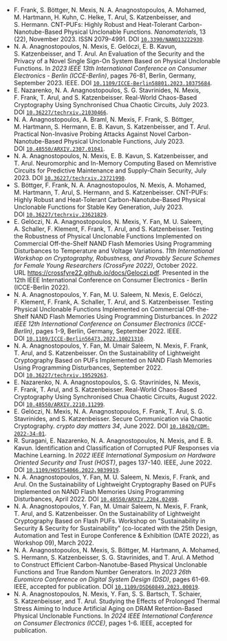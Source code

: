 - F. Frank, S. Böttger, N. Mexis, N. A. Anagnostopoulos, A. Mohamed, M. Hartmann, H. Kuhn, C. Helke, T. Arul, S. Katzenbeisser, and S. Hermann. CNT-PUFs: Highly Robust and Heat-Tolerant Carbon-Nanotube-Based Physical Unclonable Functions. *Nanomaterials*, 13 (22), November 2023. ISSN 2079-4991. DOI [`10.3390/NANO13222930`](https://doi.org/10.3390/NANO13222930).
- N. A. Anagnostopoulos, N. Mexis, E. Gelóczi, E. B. Kavun, S. Katzenbeisser, and T. Arul. An Evaluation of the Security and the Privacy of a Novel Single Sign-On System Based on Physical Unclonable Functions. In *2023 IEEE 13th International Conference on Consumer Electronics - Berlin (ICCE-Berlin)*, pages 76-81, Berlin, Germany, September 2023. IEEE. DOI [`10.1109/ICCE-Berlin58801.2023.10375684`](https://doi.org/10.1109/ICCE-Berlin58801.2023.10375684).
- E. Nazarenko, N. A. Anagnostopoulos, S. G. Stavrinides, N. Mexis, F. Frank, T. Arul, and S. Katzenbeisser. Real-World Chaos-Based Cryptography Using Synchronised Chua Chaotic Circuits, July 2023. DOI [`10.36227/techrxiv.21030466`](https://doi.org/10.36227/techrxiv.21030466).
- N. A. Anagnostopoulos, A. Braml, N. Mexis, F. Frank, S. Böttger, M. Hartmann, S. Hermann, E. B. Kavun, S. Katzenbeisser, and T. Arul. Practical Non-Invasive Probing Attacks Against Novel Carbon-Nanotube-Based Physical Unclonable Functions, July 2023. DOI [`10.48550/ARXIV.2307.01041`](https://doi.org/10.48550/ARXIV.2307.01041).
- N. A. Anagnostopoulos, N. Mexis, E. B. Kavun, S. Katzenbeisser, and T. Arul. Neuromorphic and In-Memory Computing Based on Memristive Circuits for Predictive Maintenance and Supply-Chain Security, July 2023. DOI [`10.36227/techrxiv.23721990`](https://doi.org/10.36227/techrxiv.23721990).
- S. Böttger, F. Frank, N. A. Anagnostopoulos, N. Mexis, A. Mohamed, M. Hartmann, T. Arul, S. Hermann, and S. Katzenbeisser. CNT-PUFs: Highly Robust and Heat-Tolerant Carbon-Nanotube-Based Physical Unclonable Functions for Stable Key Generation, July 2023. DOI [`10.36227/techrxiv.23621829`](https://doi.org/10.36227/techrxiv.23621829).
- E. Gelóczi, N. A. Anagnostopoulos, N. Mexis, Y. Fan, M. U. Saleem, A. Schaller, F. Klement, F. Frank, T. Arul, and S. Katzenbeisser. Testing the Robustness of Physical Unclonable Functions Implemented on Commercial Off-the-Shelf NAND Flash Memories Using Programming Disturbances to Temperature and Voltage Variations. *11th International Workshop on Cryptography, Robustness, and Provably Secure Schemes for Female Young Researchers (CrossFyre 2022)*, October 2022. URL <https://crossfyre22.github.io/docs/Geloczi.pdf>. Presented in the 12th IEEE International Conference on Consumer Electronics - Berlin (ICCE-Berlin 2022).
- N. A. Anagnostopoulos, Y. Fan, M. U. Saleem, N. Mexis, E. Gelóczi, F. Klement, F. Frank, A. Schaller, T. Arul, and S. Katzenbeisser. Testing Physical Unclonable Functions Implemented on Commercial Off-the-Shelf NAND Flash Memories Using Programming Disturbances. In *2022 IEEE 12th International Conference on Consumer Electronics (ICCE-Berlin)*, pages 1-9, Berlin, Germany, September 2022. IEEE. DOI [`10.1109/ICCE-Berlin56473.2022.10021310`](https://doi.org/10.1109/ICCE-Berlin56473.2022.10021310).
- N. A. Anagnostopoulos, Y. Fan, M. Umair Saleem, N. Mexis, F. Frank, T. Arul, and S. Katzenbeisser. On the Sustainability of Lightweight Cryptography Based on PUFs Implemented on NAND Flash Memories Using Programming Disturbances, September 2022. DOI [`10.36227/techrxiv.19529263`](https://doi.org/10.36227/techrxiv.19529263).
- E. Nazarenko, N. A. Anagnostopoulos, S. G. Stavrinides, N. Mexis, F. Frank, T. Arul, and S. Katzenbeisser. Real-World Chaos-Based Cryptography Using Synchronised Chua Chaotic Circuits, August 2022. DOI [`10.48550/ARXIV.2210.11299`](https://doi.org/10.48550/ARXIV.2210.11299).
- E. Gelóczi, N. Mexis, N. A. Anagnostopoulos, F. Frank, T. Arul, S. G. Stavrinides, and S. Katzenbeisser. Secure Communication via Chaotic Cryptography. *crypto day matters 34*, June 2022. DOI [`10.18420/CDM-2022-34-01`](https://doi.org/10.18420/CDM-2022-34-01).
- R. Suragani, E. Nazarenko, N. A. Anagnostopoulos, N. Mexis, and E. B. Kavun. Identification and Classification of Corrupted PUF Responses via Machine Learning. In *2022 IEEE International Symposium on Hardware Oriented Security and Trust (HOST)*, pages 137-140. IEEE, June 2022. DOI [`10.1109/HOST54066.2022.9839919`](https://doi.org/10.1109/HOST54066.2022.9839919).
- N. A. Anagnostopoulos, Y. Fan, M. U. Saleem, N. Mexis, F. Frank, and Arul. On the Sustainability of Lightweight Cryptography Based on PUFs Implemented on NAND Flash Memories Using Programming Disturbances, April 2022. DOI [`10.48550/ARXIV.2204.02498`](https://doi.org/10.48550/ARXIV.2204.02498).
- N. A. Anagnostopoulos, Y. Fan, M. Umair Saleem, N. Mexis, F. Frank, T. Arul, and S. Katzenbeisser. On the Sustainability of Lightweight Cryptography Based on Flash PUFs. Workshop on "Sustainability in Security & Security for Sustainability" (co-located with the 25th Design, Automation and Test in Europe Conference & Exhibition (DATE 2022), as Workshop 09), March 2022.
- N. A. Anagnostopoulos, N. Mexis, S. Böttger, M. Hartmann, A. Mohamed, S. Hermann, S. Katzenbeisser, S. G. Stavrinides, and T. Arul. A Method to Construct Efficient Carbon-Nanotube-Based Physical Unclonable Functions and True Random Number Generators. In *2023 26th Euromicro Conference on Digital System Design (DSD)*, pages 61-69. IEEE, accepted for publication. DOI [`10.1109/DSD60849.2023.00019`](https://doi.org/10.1109/DSD60849.2023.00019).
- N. A. Anagnostopoulos, N. Mexis, Y. Fan, S. S. Bartsch, T. Schaier, S. Katzenbeisser, and T. Arul. Studying the Effects of Prolonged Thermal Stress Aiming to Induce Artificial Aging on DRAM Retention-Based Physical Unclonable Functions. In *2024 IEEE International Conference on Consumer Electronics (ICCE)*, pages 1-6. IEEE, accepted for publication.